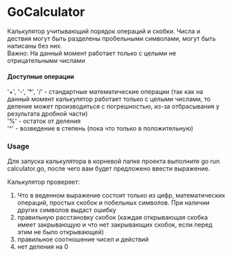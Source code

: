 # GoCalculator

Калькулятор учитывающий порядок операций и скобки. Числа и дествия могут быть разделены пробельными символами, могут быть написаны без них.  
Важно: На данный момент работает только с целыми не отрицательными числами  

#### Доступные операции  
'+', '-', '*', '/' - стандартные математические операции (так как на данный момент калькулятор работает только с целыми числами, то деление может производиться с погрешностью, из-за отбрасывания у результата дробной части)  
'%' - остаток от деления  
'^' - возведение в степень (пока что только в положительную)

### Usage 
Для запуска калькулятора в корневой папке проекта выполните go run calculator.go, после чего вам будет предложено ввести выражение.  

Калькулятор проверяет:  
1) Что в веденном выражение состоит только из цифр, математических операций, простых скобок и побельных символов. При наличии других символов выдаст ошибку  
2) правильную расстановку скобок (каждая открывающая скобка имеет закрывающую и что нет закрывающих скобок, если перед этим не было открывающей)  
3) правильное соотношение чисел и действий
4) нет деления на 0
